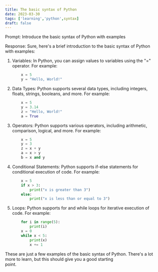 ```yaml
---
title: The basic syntax of Python
date: 2023-03-30
tags: ['learning','python',syntax]
draft: false
---
```


Prompt: Introduce the basic syntax of Python with examples

Response: Sure, here's a brief introduction to the basic syntax of Python with examples:                                                         

1. Variables: In Python, you can assign values to variables using the "=" operator. 
  For example: 
  
    ```python
        x = 5                                  
        y = "Hello, World!"  
    ``` 

2. Data Types: Python supports several data types, including integers, floats, strings, booleans, and more.
For example: 

    ```python
        x = 5                                                                   
        y = 3.14                                                        
        z = "Hello, World!"                                                                
        a = True 
    ```

3. Operators: Python supports various operators, including arithmetic, comparison, logical, and more. For example:

    ```python
        x = 5
        y = 3  
        z = x + y                                               
        a = x > y                                                     
        b = x and y
    ```

4. Conditional Statements: Python supports if-else statements for conditional execution of code. For example: 

    ```python
        x = 5                    
        if x > 3:               
            print("x is greater than 3")   
        else:                         
            print("x is less than or equal to 3")
    ```

5. Loops: Python supports for and while loops for iterative execution of code. For example: 
  
    ```python
        for i in range(5):        
            print(i)             
        x = 0    
        while x < 5:               
            print(x)
            x += 1
    ```

These are just a few examples of the basic syntax of Python. There's a lot more to learn, but this should give you a good starting     
point.                    